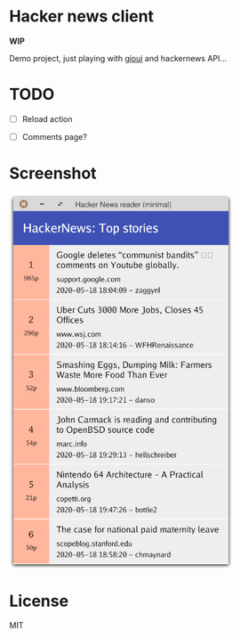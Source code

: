 # Hacker news client

**WIP**

Demo project, just playing with [gioui](https://gioui.org/) and hackernews API...



# TODO

- [ ] Reload action
- [ ] Comments page?



# Screenshot

<img src="/docs/hnclient-screen-01-86ppi.png?r=3" width="400"  alt="screenshot"/>

# License

MIT